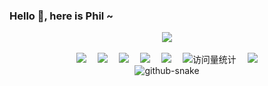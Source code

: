### Hello 👋, here is Phil ~
<div align="center">

  <!-- dynamic typing effect 动态打字效果 -->
  <div>
    <a href="https://blog.csdn.net/m0_46335449">
      <img src="https://readme-typing-svg.demolab.com?font=Fira+Code&pause=1000&width=435&lines=console.log(%22Hello%2C%20World%22);Phil祝您今天愉快!&center=true&size=27" />
    </a>
  </div>

  <!-- knock code pictures 敲代码的图片 -->
  <picture>
    <source media="(prefers-color-scheme: light)" srcset="./assets/developer.svg" height="225px" />
  </picture>

  <!-- for beauty 留个空行好看点 -->
  <div>&nbsp;</div>

  <!-- profile logo 个人资料徽标 -->
  <div>
    <a href="https://sunguoqi.com/"><img src="https://img.shields.io/badge/Website-blog-blue" /></a>&emsp;
    <a href="https://twitter.com/Wang-Phil/"><img src="https://img.shields.io/badge/Twitter-twitter-blue" /></a>&emsp;
    <a href="https://www.youtube.com/@Wang-Phil"><img src="https://img.shields.io/badge/YouTube-youtube-c32136" /></a>&emsp;
    <a href="https://mp.sunguoqi.com"><img src="https://img.shields.io/badge/WeChat-wechat-blue" /></a>&emsp;
    <a href="https://space.bilibili.com/448488855/"><img src="https://img.shields.io/badge/Bilibili-bilibli-ff69b4" /></a>&emsp;
    <!-- visitor -->
    <img src="https://komarev.com/ghpvc/?username=Wang-Phil&label=Views&color=0e75b6&style=flat" alt="访问量统计" />&emsp;
    <!-- wakatime -->    
    <a href="https://wakatime.com/@Wang-Phil"><img src="https://wakatime.com/badge/user/42d0678c-368b-448b-9a77-5d21c5b55352.svg" /></a>

  </div>

  <!-- Snake Code Contribution Map 贪吃蛇代码贡献图 -->
  <picture>
    <source media="(prefers-color-scheme: dark)" srcset="https://cdn.jsdelivr.net/gh/Wang-Phil/Wang-Phil/profile-snake-contrib/github-contribution-grid-snake-dark.svg" />
    <source media="(prefers-color-scheme: light)" srcset="https://cdn.jsdelivr.net/gh/Wang-Phil/Wang-Phil/profile-snake-contrib/github-contribution-grid-snake.svg" />
    <img alt="github-snake" src="https://cdn.jsdelivr.net/gh/Wang-Phil/gh/Wang-Phil/profile-snake-contrib/github-contribution-grid-snake-dark.svg" />
  </picture>

</div>
